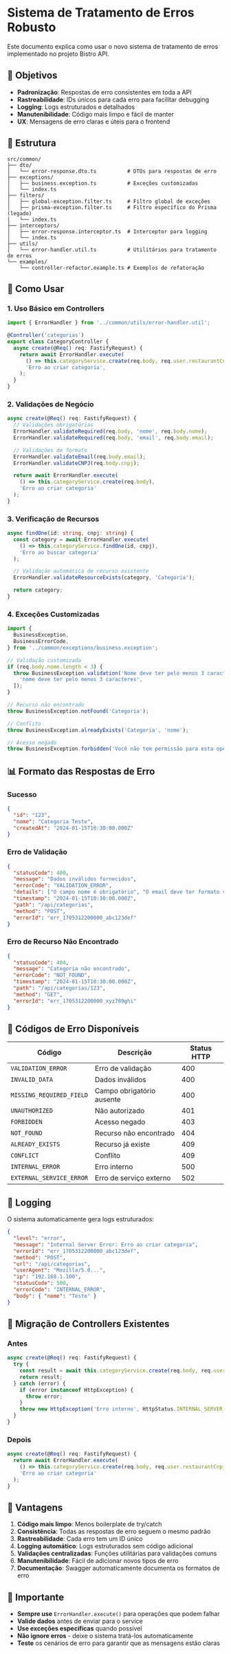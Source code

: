 # Sistema de Tratamento de Erros Robusto

Este documento explica como usar o novo sistema de tratamento de erros implementado no projeto Bistro API.

## 🎯 Objetivos

- **Padronização**: Respostas de erro consistentes em toda a API
- **Rastreabilidade**: IDs únicos para cada erro para facilitar debugging
- **Logging**: Logs estruturados e detalhados
- **Manutenibilidade**: Código mais limpo e fácil de manter
- **UX**: Mensagens de erro claras e úteis para o frontend

## 📁 Estrutura

```
src/common/
├── dto/
│   └── error-response.dto.ts          # DTOs para respostas de erro
├── exceptions/
│   ├── business.exception.ts          # Exceções customizadas
│   └── index.ts
├── filters/
│   ├── global-exception.filter.ts     # Filtro global de exceções
│   ├── prisma-exception.filter.ts     # Filtro específico do Prisma (legado)
│   └── index.ts
├── interceptors/
│   ├── error-response.interceptor.ts  # Interceptor para logging
│   └── index.ts
├── utils/
│   └── error-handler.util.ts          # Utilitários para tratamento de erros
└── examples/
    └── controller-refactor.example.ts # Exemplos de refatoração
```

## 🚀 Como Usar

### 1. Uso Básico em Controllers

```typescript
import { ErrorHandler } from '../common/utils/error-handler.util';

@Controller('categorias')
export class CategoryController {
  async create(@Req() req: FastifyRequest) {
    return await ErrorHandler.execute(
      () => this.categoryService.create(req.body, req.user.restaurantCnpj),
      'Erro ao criar categoria',
    );
  }
}
```

### 2. Validações de Negócio

```typescript
async create(@Req() req: FastifyRequest) {
  // Validações obrigatórias
  ErrorHandler.validateRequired(req.body, 'nome', req.body.nome);
  ErrorHandler.validateRequired(req.body, 'email', req.body.email);

  // Validações de formato
  ErrorHandler.validateEmail(req.body.email);
  ErrorHandler.validateCNPJ(req.body.cnpj);

  return await ErrorHandler.execute(
    () => this.categoryService.create(req.body),
    'Erro ao criar categoria'
  );
}
```

### 3. Verificação de Recursos

```typescript
async findOne(id: string, cnpj: string) {
  const category = await ErrorHandler.execute(
    () => this.categoryService.findOne(id, cnpj),
    'Erro ao buscar categoria'
  );

  // Validação automática de recurso existente
  ErrorHandler.validateResourceExists(category, 'Categoria');

  return category;
}
```

### 4. Exceções Customizadas

```typescript
import {
  BusinessException,
  BusinessErrorCode,
} from '../common/exceptions/business.exception';

// Validação customizada
if (req.body.nome.length < 3) {
  throw BusinessException.validation('Nome deve ter pelo menos 3 caracteres', [
    'nome deve ter pelo menos 3 caracteres',
  ]);
}

// Recurso não encontrado
throw BusinessException.notFound('Categoria');

// Conflito
throw BusinessException.alreadyExists('Categoria', 'nome');

// Acesso negado
throw BusinessException.forbidden('Você não tem permissão para esta operação');
```

## 📊 Formato das Respostas de Erro

### Sucesso

```json
{
  "id": "123",
  "nome": "Categoria Teste",
  "createdAt": "2024-01-15T10:30:00.000Z"
}
```

### Erro de Validação

```json
{
  "statusCode": 400,
  "message": "Dados inválidos fornecidos",
  "errorCode": "VALIDATION_ERROR",
  "details": ["O campo nome é obrigatório", "O email deve ter formato válido"],
  "timestamp": "2024-01-15T10:30:00.000Z",
  "path": "/api/categorias",
  "method": "POST",
  "errorId": "err_1705312200000_abc123def"
}
```

### Erro de Recurso Não Encontrado

```json
{
  "statusCode": 404,
  "message": "Categoria não encontrado",
  "errorCode": "NOT_FOUND",
  "timestamp": "2024-01-15T10:30:00.000Z",
  "path": "/api/categorias/123",
  "method": "GET",
  "errorId": "err_1705312200000_xyz789ghi"
}
```

## 🔧 Códigos de Erro Disponíveis

| Código                   | Descrição                 | Status HTTP |
| ------------------------ | ------------------------- | ----------- |
| `VALIDATION_ERROR`       | Erro de validação         | 400         |
| `INVALID_DATA`           | Dados inválidos           | 400         |
| `MISSING_REQUIRED_FIELD` | Campo obrigatório ausente | 400         |
| `UNAUTHORIZED`           | Não autorizado            | 401         |
| `FORBIDDEN`              | Acesso negado             | 403         |
| `NOT_FOUND`              | Recurso não encontrado    | 404         |
| `ALREADY_EXISTS`         | Recurso já existe         | 409         |
| `CONFLICT`               | Conflito                  | 409         |
| `INTERNAL_ERROR`         | Erro interno              | 500         |
| `EXTERNAL_SERVICE_ERROR` | Erro de serviço externo   | 502         |

## 📝 Logging

O sistema automaticamente gera logs estruturados:

```json
{
  "level": "error",
  "message": "Internal Server Error: Erro ao criar categoria",
  "errorId": "err_1705312200000_abc123def",
  "method": "POST",
  "url": "/api/categorias",
  "userAgent": "Mozilla/5.0...",
  "ip": "192.168.1.100",
  "statusCode": 500,
  "errorCode": "INTERNAL_ERROR",
  "body": { "nome": "Teste" }
}
```

## 🔄 Migração de Controllers Existentes

### Antes

```typescript
async create(@Req() req: FastifyRequest) {
  try {
    const result = await this.categoryService.create(req.body, req.user.restaurantCnpj);
    return result;
  } catch (error) {
    if (error instanceof HttpException) {
      throw error;
    }
    throw new HttpException('Erro interno', HttpStatus.INTERNAL_SERVER_ERROR);
  }
}
```

### Depois

```typescript
async create(@Req() req: FastifyRequest) {
  return await ErrorHandler.execute(
    () => this.categoryService.create(req.body, req.user.restaurantCnpj),
    'Erro ao criar categoria'
  );
}
```

## 🎨 Vantagens

1. **Código mais limpo**: Menos boilerplate de try/catch
2. **Consistência**: Todas as respostas de erro seguem o mesmo padrão
3. **Rastreabilidade**: Cada erro tem um ID único
4. **Logging automático**: Logs estruturados sem código adicional
5. **Validações centralizadas**: Funções utilitárias para validações comuns
6. **Manutenibilidade**: Fácil de adicionar novos tipos de erro
7. **Documentação**: Swagger automaticamente documenta os formatos de erro

## 🚨 Importante

- **Sempre use** `ErrorHandler.execute()` para operações que podem falhar
- **Valide dados** antes de enviar para o service
- **Use exceções específicas** quando possível
- **Não ignore erros** - deixe o sistema tratá-los automaticamente
- **Teste** os cenários de erro para garantir que as mensagens estão claras
